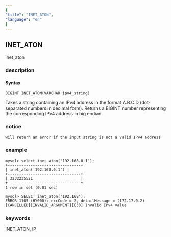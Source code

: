 ```yaml
---
{
"title": "INET_ATON",
"language": "en"
}
---
```


<!-- 
Licensed to the Apache Software Foundation (ASF) under one
or more contributor license agreements.  See the NOTICE file
distributed with this work for additional information
regarding copyright ownership.  The ASF licenses this file
to you under the Apache License, Version 2.0 (the
"License"); you may not use this file except in compliance
with the License.  You may obtain a copy of the License at
  http://www.apache.org/licenses/LICENSE-2.0
Unless required by applicable law or agreed to in writing,
software distributed under the License is distributed on an
"AS IS" BASIS, WITHOUT WARRANTIES OR CONDITIONS OF ANY
KIND, either express or implied.  See the License for the
specific language governing permissions and limitations
under the License.
-->

## INET_ATON

<version since="dev">

inet_aton

</version>

### description

#### Syntax

`BIGINT INET_ATON(VARCHAR ipv4_string)`

Takes a string containing an IPv4 address in the format A.B.C.D (dot-separated numbers in decimal form). Returns a BIGINT number representing the corresponding IPv4 address in big endian.

### notice

`will return an error if the input string is not a valid IPv4 address`

### example
```
mysql> select inet_aton('192.168.0.1'); 
+--------------------------------+ 
| inet_aton('192.168.0.1') | 
+--------------------------------+ 
| 3232235521                     | 
+--------------------------------+ 
1 row in set (0.01 sec)

mysql> SELECT inet_aton('192.168');
ERROR 1105 (HY000): errCode = 2, detailMessage = (172.17.0.2)[CANCELLED][INVALID_ARGUMENT][E33] Invalid IPv4 value
```

### keywords

INET_ATON, IP